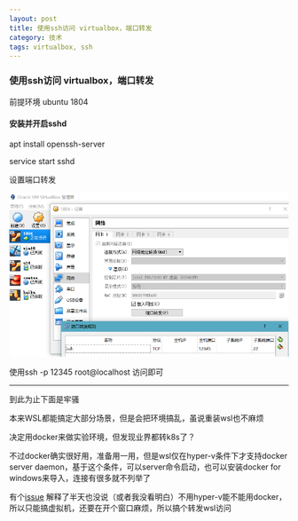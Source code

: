```yaml
---
layout: post
title: 使用ssh访问 virtualbox，端口转发
category: 技术
tags: virtualbox, ssh
---
```


###  使用ssh访问 virtualbox，端口转发

前提环境 ubuntu 1804

#### 安装并开启sshd

apt install openssh-server

service start sshd



设置端口转发

![vmportfoward](../../assets/vmportfoward.png)





使用ssh  -p 12345 root@localhost 访问即可



---

到此为止下面是牢骚

本来WSL都能搞定大部分场景，但是会把环境搞乱，虽说重装wsl也不麻烦

决定用docker来做实验环境，但发现业界都转k8s了？

不过docker确实很好用，准备用一用，但是wsl仅在hyper-v条件下才支持docker server daemon，基于这个条件，可以server命令启动，也可以安装docker for windows来导入，连接有很多就不列举了

有个[issue](https://github.com/Microsoft/WSL/issues/2291#issuecomment-383698720) 解释了半天也没说（或者我没看明白）不用hyper-v能不能用docker，所以只能搞虚拟机，还要在开个窗口麻烦，所以搞个转发wsl访问







